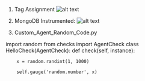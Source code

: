 1. Tag Assignment
![alt text](https://github.com/cconerby/hiring-engineers/blob/master/1_Assigning_Tags.JPG)

2. MongoDB Instrumented:
![alt text](https://github.com/cconerby/hiring-engineers/blob/master/2_MongoDB_Instrumented.JPG)

3. Custom_Agent_Random_Code.py
<addr>
import random
from checks import AgentCheck
class HelloCheck(AgentCheck):
  def check(self, instance):

        x = random.randint(1, 1000)

        self.gauge('random.number', x)
</addr>
